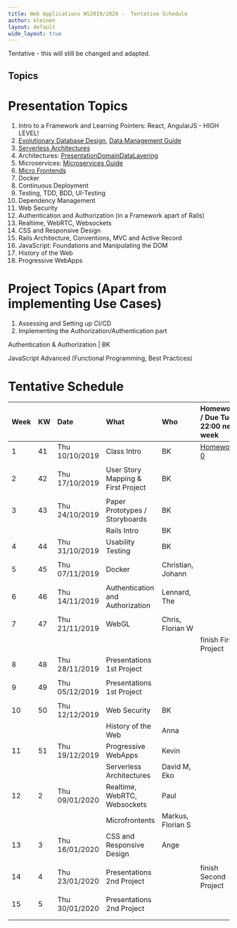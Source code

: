 ```yaml
---
title: Web Applications WS2019/2020 -  Tentative Schedule
author: kleinen
layout: default
wide_layout: true
---
```



Tentative - this will still be changed and adapted.

Topics
-

# Presentation Topics

1. Intro to a Framework and Learning Pointers: React, AngularJS - HIGH LEVEL!
1. [Evolutionary Database Design](https://martinfowler.com/articles/evodb.html#scenario), [Data Management Guide](https://martinfowler.com/data/)
1. [Serverless Architectures](https://martinfowler.com/articles/serverless.html)
1. Architectures: [PresentationDomainDataLayering](https://martinfowler.com/bliki/PresentationDomainDataLayering.html)
1. Microservices: [Microservices Guide](https://martinfowler.com/microservices/)
1. [Micro Frontends](https://martinfowler.com/articles/micro-frontends.html)
1. Docker
1. Continuous Deployment
1. Testing, TDD, BDD, UI-Testing  
1. Dependency Management
1. Web Security
1. Authentication and Authorization (in a Framework apart of Rails)
1. Realtime, WebRTC, Websockets
1. CSS and Responsive Design
1. Rails Architecture, Conventions, MVC and Active Record
1. JavaScript: Foundations and Manipulating the DOM
1. History of the Web
1. Progressive WebApps

# Project Topics (Apart from implementing Use Cases)
1. Assessing and Setting up CI/CD
1. Implementing the Authorization/Authentication part

Authentication & Authorization                               | BK

 JavaScript Advanced (Functional Programming, Best Practices)



# Tentative Schedule

| Week | KW | Date           | What                               | Who               | Homework / Due Tue 22:00 next week     |
|:-----|:---|:---------------|:-----------------------------------|:------------------|:---------------------------------------|
| 1    | 41 | Thu 10/10/2019 | Class Intro                        | BK                | [Homework 0](../assignments/homework0) |
|      |    |                |                                    |                   |                                        |
| 2    | 42 | Thu 17/10/2019 | User Story Mapping & First Project | BK                |                                        |
|      |    |                |                                    |                   |                                        |
| 3    | 43 | Thu 24/10/2019 | Paper Prototypes / Storyboards     | BK                |                                        |
|      |    |                | Rails Intro                        | BK                |                                        |
| 4    | 44 | Thu 31/10/2019 | Usability Testing                  | BK                |                                        |
|      |    |                |                                    |                   |                                        |
| 5    | 45 | Thu 07/11/2019 | Docker                             | Christian, Johann |                                        |
|      |    |                |                                    |                   |                                        |
| 6    | 46 | Thu 14/11/2019 | Authentication and Authorization   | Lennard, The      |                                        |
|      |    |                |                                    |                   |                                        |
| 7    | 47 | Thu 21/11/2019 | WebGL                              | Chris, Florian W  |                                        |
|      |    |                |                                    |                   | finish First Project                   |
| 8    | 48 | Thu 28/11/2019 | Presentations 1st Project          |                   |                                        |
|      |    |                |                                    |                   |                                        |
| 9    | 49 | Thu 05/12/2019 | Presentations 1st Project          |                   |                                        |
|      |    |                |                                    |                   |                                        |
| 10   | 50 | Thu 12/12/2019 | Web Security                       | BK                |                                        |
|      |    |                | History of the Web                 | Anna              |                                        |
| 11   | 51 | Thu 19/12/2019 | Progressive WebApps                | Kevin             |                                        |
|      |    |                | Serverless Architectures           | David M, Eko      |                                        |
| 12   | 2  | Thu 09/01/2020 | Realtime, WebRTC, Websockets       | Paul              |                                        |
|      |    |                | Microfrontents                     | Markus, Florian S |                                        |
| 13   | 3  | Thu 16/01/2020 | CSS and Responsive Design          | Ange              |                                        |
|      |    |                |                                    |                   |                                        |
| 14   | 4  | Thu 23/01/2020 | Presentations 2nd Project          |                   | finish Second Project                  |
|      |    |                |                                    |                   |                                        |
| 15   | 5  | Thu 30/01/2020 | Presentations 2nd Project          |                   |                                        |
|      |    |                |                                    |                   |                                        |
|      |    |                |                                    |                   |                                        |
